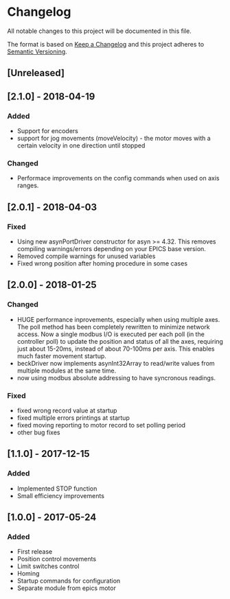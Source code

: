 # Changelog
All notable changes to this project will be documented in this file.

The format is based on [Keep a Changelog](http://keepachangelog.com/en/1.0.0/)
and this project adheres to [Semantic Versioning](http://semver.org/spec/v2.0.0.html).

## [Unreleased]

## [2.1.0] - 2018-04-19
### Added
- Support for encoders
- support for jog movements (moveVelocity) - the motor moves with a certain velocity in one direction until stopped

### Changed
- Performace improvements on the config commands when used on axis ranges.

## [2.0.1] - 2018-04-03
### Fixed
- Using new asynPortDriver constructor for asyn >= 4.32. This removes compiling warnings/errors depending on your EPICS base version.
- Removed compile warnings for unused variables
- Fixed wrong position after homing procedure in some cases

## [2.0.0] - 2018-01-25
### Changed
- HUGE performance inprovements, especially when using multiple axes. The poll method has been completely rewritten to minimize network access. Now a single modbus I/O is executed per each poll (in the controller poll) to update the position and status of all the axes, requiring just about 15-20ms, instead of about 70-100ms per axis. This enables much faster movement startup.
- beckDriver now implements asynInt32Array to read/write values from multiple modules at the same time.
- now using modbus absolute addressing to have syncronous readings.
### Fixed
- fixed wrong record value at startup
- fixed multiple errors printings at startup
- fixed moving reporting to motor record to set polling period
- other bug fixes

## [1.1.0] - 2017-12-15
### Added
- Implemented STOP function
- Small efficiency improvements

## [1.0.0] - 2017-05-24
### Added
- First release
- Position control movements
- Limit switches control
- Homing
- Startup commands for configuration
- Separate module from epics motor

